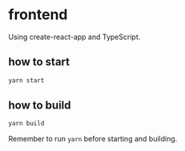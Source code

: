# frontend

Using create-react-app and TypeScript.

## how to start

```bash
yarn start
```

## how to build

```bash
yarn build
```

Remember to run `yarn` before starting and building.
